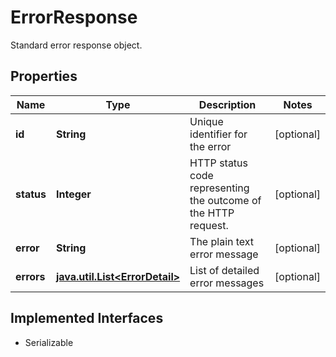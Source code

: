 

# ErrorResponse

Standard error response object.

## Properties

Name | Type | Description | Notes
------------ | ------------- | ------------- | -------------
**id** | **String** | Unique identifier for the error |  [optional]
**status** | **Integer** | HTTP status code representing the outcome of the HTTP request. |  [optional]
**error** | **String** | The plain text error message |  [optional]
**errors** | [**java.util.List&lt;ErrorDetail&gt;**](ErrorDetail.md) | List of detailed error messages |  [optional]


## Implemented Interfaces

* Serializable


